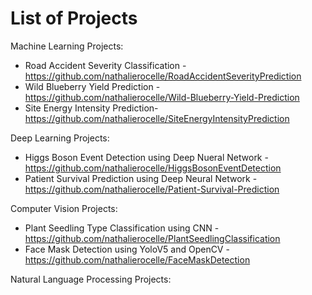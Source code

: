 # List of Projects

Machine Learning Projects:
* Road Accident Severity Classification - https://github.com/nathalierocelle/RoadAccidentSeverityPrediction
* Wild Blueberry Yield Prediction - https://github.com/nathalierocelle/Wild-Blueberry-Yield-Prediction
* Site Energy Intensity Prediction- https://github.com/nathalierocelle/SiteEnergyIntensityPrediction

Deep Learning Projects:
* Higgs Boson Event Detection using Deep Nueral Network - https://github.com/nathalierocelle/HiggsBosonEventDetection
* Patient Survival Prediction using Deep Neural Network - https://github.com/nathalierocelle/Patient-Survival-Prediction

Computer Vision Projects:
* Plant Seedling Type Classification using CNN - https://github.com/nathalierocelle/PlantSeedlingClassification
* Face Mask Detection using YoloV5 and OpenCV - https://github.com/nathalierocelle/FaceMaskDetection

Natural Language Processing Projects:




